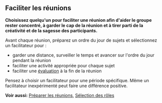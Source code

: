 ## Faciliter les réunions

**Choisissez quelqu'un pour faciliter une réunion afin d'aider le groupe rester concentré, à garder le cap de la réunion et à tirer parti de la créativité et de la sagesse des participants.**

Avant chaque réunion, préparez un ordre du jour de sujets et sélectionnez un facilitateur pour :

- garder une distance, surveiller le temps et avancer sur l'ordre du jour pendant la réunion
- faciliter une activité appropriée pour chaque sujet
- faciliter une [évaluation](section:evaluate-meetings) à la fin de la réunion

Pensez à choisir un facilitateur pour une période spécifique. Même un facilitateur inexpérimenté peut faire une différence positive.

**Voir aussi:** [Préparer les réunions](section:prepare-for-meetings), [Sélection des rôles](section:role-selection)